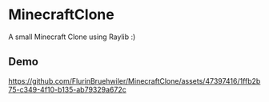 # MinecraftClone

A small Minecraft Clone using Raylib :)

## Demo
https://github.com/FlurinBruehwiler/MinecraftClone/assets/47397416/1ffb2b75-c349-4f10-b135-ab79329a672c
